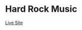 <h1>Hard Rock Music</h1>
<p><a href="https://pallabbarman.github.io/hard-rock-music/">Live Site</a></p>
